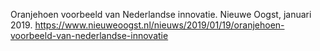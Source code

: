 Oranjehoen voorbeeld van Nederlandse innovatie. Nieuwe Oogst, januari 2019.  https://www.nieuweoogst.nl/nieuws/2019/01/19/oranjehoen-voorbeeld-van-nederlandse-innovatie
